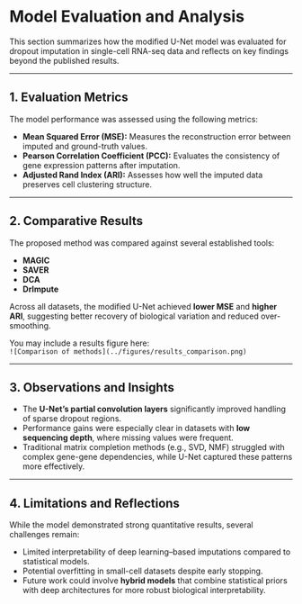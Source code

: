 # Model Evaluation and Analysis

This section summarizes how the modified U-Net model was evaluated for dropout imputation in single-cell RNA-seq data and reflects on key findings beyond the published results.

---

## 1. Evaluation Metrics

The model performance was assessed using the following metrics:
- **Mean Squared Error (MSE):** Measures the reconstruction error between imputed and ground-truth values.  
- **Pearson Correlation Coefficient (PCC):** Evaluates the consistency of gene expression patterns after imputation.  
- **Adjusted Rand Index (ARI):** Assesses how well the imputed data preserves cell clustering structure.

---

## 2. Comparative Results

The proposed method was compared against several established tools:
- **MAGIC**
- **SAVER**
- **DCA**
- **DrImpute**

Across all datasets, the modified U-Net achieved **lower MSE** and **higher ARI**, suggesting better recovery of biological variation and reduced over-smoothing.

You may include a results figure here:  
`![Comparison of methods](../figures/results_comparison.png)`

---

## 3. Observations and Insights

- The **U-Net’s partial convolution layers** significantly improved handling of sparse dropout regions.  
- Performance gains were especially clear in datasets with **low sequencing depth**, where missing values were frequent.  
- Traditional matrix completion methods (e.g., SVD, NMF) struggled with complex gene-gene dependencies, while U-Net captured these patterns more effectively.

---

## 4. Limitations and Reflections

While the model demonstrated strong quantitative results, several challenges remain:
- Limited interpretability of deep learning–based imputations compared to statistical models.  
- Potential overfitting in small-cell datasets despite early stopping.  
- Future work could involve **hybrid models** that combine statistical priors with deep architectures for more robust biological interpretability.
